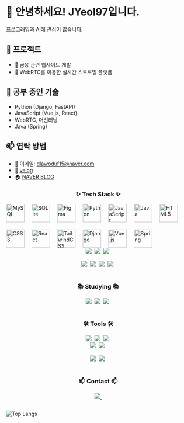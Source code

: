 # 👋 안녕하세요! JYeol97입니다.  
프로그래밍과 AI에 관심이 많습니다.

## 🔭 프로젝트
- 🎯 금융 관련 웹사이트 개발 
- 📡 WebRTC를 이용한 실시간 스트르밍 플랫폼

## 🌱 공부 중인 기술
- Python (Django, FastAPI)
- JavaScript (Vue.js, React)
- WebRTC, 머신러닝
- Java (Spring)

## 📫 연락 방법
- 📧 이메일: dlawoduf15@naver.com
- 🔗 [velog](https://velog.io/@dreamjob/posts)
- 🏠 [NAVER BLOG](https://blog.naver.com/icelatte28)

<!--내용 부분-->
<h3 align="center">✨ Tech Stack ✨</h3>
<div style="display: flex; flex-wrap: wrap; gap: 20px; justify-content: flex-start;">
    <img src="https://upload.wikimedia.org/wikipedia/en/d/dd/MySQL_logo.svg" alt="MySQL" height="50">
    <img src="https://upload.wikimedia.org/wikipedia/commons/3/38/SQLite370.svg" alt="SQLite" height="50">
    <img src="https://upload.wikimedia.org/wikipedia/commons/3/33/Figma-logo.svg" alt="Figma" height="50">
    <img src="https://upload.wikimedia.org/wikipedia/commons/c/c3/Python-logo-notext.svg" alt="Python" height="50">
    <img src="https://upload.wikimedia.org/wikipedia/commons/6/6a/JavaScript-logo.png" alt="JavaScript" height="50">
    <img src="https://upload.wikimedia.org/wikipedia/commons/1/1b/Java_logo.svg" alt="Java" height="50">
    <img src="https://upload.wikimedia.org/wikipedia/commons/6/61/HTML5_logo_and_wordmark.svg" alt="HTML5" height="50">
    <img src="https://upload.wikimedia.org/wikipedia/commons/d/d5/CSS3_logo_and_wordmark.svg" alt="CSS3" height="50">
    <img src="https://upload.wikimedia.org/wikipedia/commons/a/a7/React-icon.svg" alt="React" height="50">
    <img src="https://upload.wikimedia.org/wikipedia/commons/d/d5/Tailwind_CSS_Logo.svg" alt="TailwindCSS" height="50">
    <img src="https://upload.wikimedia.org/wikipedia/commons/7/75/Django_logo.svg" alt="Django" height="50">
    <img src="https://upload.wikimedia.org/wikipedia/commons/9/95/Vue.js_Logo_2.svg" alt="Vue.js" height="50">
    <img src="https://upload.wikimedia.org/wikipedia/commons/4/44/Spring_Framework_Logo_2018.svg" alt="Spring" height="50">
</div>


<div align="center">
  <img src="https://img.shields.io/badge/styled--components-DB7093?style=for-the-badge&logo=styled-components&logoColor=ffd35b" />&nbsp
  <img src="https://img.shields.io/badge/tailwindcss-1daabb.svg?style=for-the-badge&logo=tailwind-css&logoColor=white" />&nbsp
  <img src="https://img.shields.io/badge/css3-1572B6.svg?style=for-the-badge&logo=css3&logoColor=white" />&nbsp
</div>

<br>

<div align="center">
  <img src="https://img.shields.io/badge/python-3670A0?style=for-the-badge&logo=python&logoColor=ffdd54" />&nbsp
  <img src="https://img.shields.io/badge/pandas-150458.svg?style=for-the-badge&logo=pandas&logoColor=white" />&nbsp
  <img src="https://img.shields.io/badge/numpy-4d77cf.svg?style=for-the-badge&logo=numpy&logoColor=white" />&nbsp
  <img src="https://img.shields.io/badge/Matplotlib-11557c.svg?style=for-the-badge&logo=Matplotlib&logoColor=white" />&nbsp
</div>

<br>

<h3 align="center">📚 Studying 📚</h3>
<div align="center">
  <img src="https://img.shields.io/badge/typescript-007ACC.svg?style=for-the-badge&logo=typescript&logoColor=white" />&nbsp
  <img src="https://img.shields.io/badge/React%20Query-FF4154?style=for-the-badge&logo=react%20query&logoColor=white" />&nbsp
  <img src="https://img.shields.io/badge/Recoil-3578E5?style=for-the-badge&logo=recoil&logoColor=white" />&nbsp
</div>

<br>

<h3 align="center">🛠 Tools 🛠</h3>
<div align="center">
  <img src="https://img.shields.io/badge/git-F05033.svg?style=for-the-badge&logo=git&logoColor=white" />&nbsp
  <img src="https://img.shields.io/badge/github-181717.svg?style=for-the-badge&logo=github&logoColor=white" />&nbsp
  <img src="https://img.shields.io/badge/Notion-F3F3F3.svg?style=for-the-badge&logo=notion&logoColor=black" />&nbsp
</div>

<div align="center">
  <img src="https://img.shields.io/badge/adobe%20photoshop-08253c.svg?style=for-the-badge&logo=adobe%20photoshop&logoColor=37abff" />&nbsp
  <img src="https://img.shields.io/badge/figma-F24E1E.svg?style=for-the-badge&logo=figma&logoColor=white" />&nbsp
</div>

<br>

<div align="center">
  <img src="https://img.shields.io/badge/VSCode-2C2C32.svg?style=for-the-badge&logo=visual-studio-code&logoColor=22ABF3" />&nbsp
  <img src="https://img.shields.io/badge/jupyter-2C2C32.svg?style=for-the-badge&logo=jupyter&logoColor=F37726" />&nbsp
<!--   <img src="https://img.shields.io/badge/Colab-2C2C32.svg?style=for-the-badge&logo=googlecolab&logoColor=F9AB00" />&nbsp -->
</div>

<br>

<h3 align="center">📫 Contact 📫</h3>
<div align="center">
  <a href="[https://velog.io/@oka1313](https://velog.io/@dreamjob/posts)">
    <img src="https://img.shields.io/badge/Velog-1EBC8F?style=for-the-badge&logo=velog&logoColor=white" />&nbsp
  </a>

</div>

## 
![Top Langs](https://github-readme-stats.vercel.app/api/top-langs/?username=JYeol97&layout=compact)
